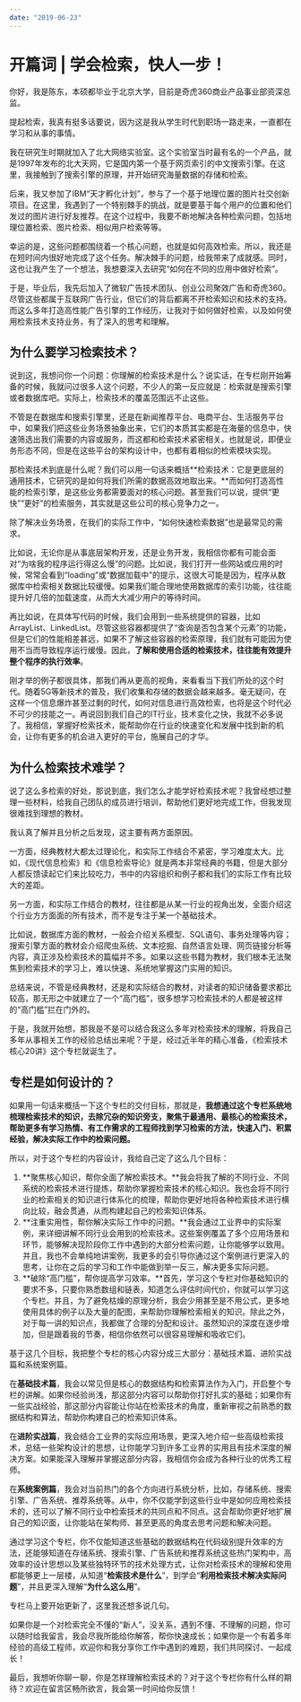```yaml
---
date: "2019-06-23"
---  
```

      
# 开篇词 | 学会检索，快人一步！
你好，我是陈东，本硕都毕业于北京大学，目前是奇虎360商业产品事业部资深总监。

提起检索，我真有挺多话要说，因为这是我从学生时代到职场一路走来，一直都在学习和从事的事情。

我在研究生时期就加入了北大网络实验室。这个实验室当时最有名的一个产品，就是1997年发布的北大天网，它是国内第一个基于网页索引的中文搜索引擎。在这里，我接触到了搜索引擎的原理，并开始研究海量数据的存储和检索。

后来，我又参加了IBM“天才孵化计划”，参与了一个基于地理位置的图片社交创新项目。在这里，我遇到了一个特别棘手的挑战，就是要基于每个用户的位置和他们发过的图片进行好友推荐。在这个过程中，我要不断地解决各种检索问题，包括地理位置检索、图片检索、相似用户检索等等。

幸运的是，这些问题都围绕着一个核心问题，也就是如何高效检索。所以，我还是在短时间内很好地完成了这个任务。解决棘手的问题，给我带来了成就感。同时，这也让我产生了一个想法，我想要深入去研究“如何在不同的应用中做好检索”。

于是，毕业后，我先后加入了微软广告技术团队、创业公司聚效广告和奇虎360。尽管这些都属于互联网广告行业，但它们的背后都离不开检索知识和技术的支持。而这么多年打造高性能广告引擎的工作经历，让我对于如何做好检索，以及如何使用检索技术支持业务，有了深入的思考和理解。

<!-- [[[read_end]]] -->

## 为什么要学习检索技术？

说到这，我想问你一个问题：你理解的检索技术是什么？说实话，在专栏刚开始筹备的时候，我就问过很多人这个问题，不少人的第一反应就是：检索就是搜索引擎或者数据库吧。实际上，检索技术的覆盖范围远不止这些。

不管是在数据库和搜索引擎里，还是在新闻推荐平台、电商平台、生活服务平台中，如果我们把这些业务场景抽象出来，它们的本质其实都是在海量的信息中，快速筛选出我们需要的内容或服务，而这都和检索技术紧密相关。也就是说，即便业务形态不同，但是在这些平台的架构设计中，也都有着相似的检索模块实现。

那检索技术到底是什么呢？我们可以用一句话来概括**检索技术：它是更底层的通用技术，它研究的是如何将我们所需的数据高效地取出来。**而如何打造高性能的检索引擎，是这些业务都需要面对的核心问题。甚至我们可以说，提供“更快”“更好”的检索服务，其实就是这些公司的核心竞争力之一。

除了解决业务场景，在我们的实际工作中，“如何快速检索数据”也是最常见的需求。

比如说，无论你是从事底层架构开发，还是业务开发，我相信你都有可能会面对“为啥我的程序运行得这么慢”的问题。比如说，我们打开一些网站或应用的时候，常常会看到“loading”或“数据加载中”的提示，这很大可能是因为，程序从数据库中检索相关数据比较缓慢。如果我们能合理地使用数据库的索引功能，往往能提升好几倍的加载速度，从而大大减少用户的等待时间。

再比如说，在具体写代码的时候，我们会用到一些系统提供的容器，比如ArrayList、LinkedList。尽管这些容器都提供了“查询是否包含某个元素”的功能，但是它们的性能相差甚远，如果不了解这些容器的检索原理，我们就有可能因为使用不当而导致程序运行缓慢。因此，**了解和使用合适的检索技术，往往能有效提升整个程序的执行效率**。

刚才举的例子都很具体，那我们再从更高的视角，来看看当下我们所处的这个时代。随着5G等新技术的普及，我们收集和存储的数据会越来越多。毫无疑问，在这样一个信息爆炸甚至过剩的时代，如何对信息进行高效检索，也将是这个时代必不可少的技能之一。再说回到我们自己的IT行业，技术变化之快，我就不必多说了。我相信，掌握好检索技术，能帮助你在行业的快速变化和发展中找到新的机会，让你有更多的机会进入更好的平台，施展自己的才华。

## 为什么检索技术难学？

说了这么多检索的好处，那说到底，我们怎么才能学好检索技术呢？我曾经想过整理一些材料，给我自己团队的成员进行培训，帮助他们更好地完成工作，但我发现很难找到理想的教材。

我认真了解并且分析之后发现，这主要有两方面原因。

一方面，经典教材大都太过理论化，和实际工作结合不紧密，学习难度太大。比如，《现代信息检索》和《信息检索导论》就是两本非常经典的书籍，但是大部分人都反馈读起它们来比较吃力，书中的内容组织和例子都和我们的实际工作有比较大的差距。

另一方面，和实际工作结合的教材，往往都是从某一行业的视角出发，全面介绍这个行业方方面面的所有技术，而不是专注于某一个基础技术。

比如说，数据库方面的教材，一般会介绍关系模型、SQL语句、事务处理等内容；搜索引擎方面的教材会介绍爬虫系统、文本挖掘、自然语言处理、网页链接分析等内容，真正涉及检索技术的篇幅并不多。如果以这些书籍为教材，我们根本无法聚焦到检索技术的学习上，难以快速、系统地掌握这门实用的知识。

总结来说，不管是经典教材，还是和实际结合的教材，对读者的知识储备要求都比较高，那无形之中就建立了一个“高门槛”，很多想学习检索技术的人都是被这样的“高门槛”拦在门外的。

于是，我就开始想，那我是不是可以结合我这么多年对检索技术的理解，将我自己多年从事相关工作的经验总结出来呢？于是，经过近半年的精心准备，《检索技术核心20讲》这个专栏就诞生了。

## 专栏是如何设计的？

如果用一句话来概括一下这个专栏的交付目标，那就是，**我想通过这个专栏系统地梳理检索技术的知识，去除冗杂的知识旁支，聚焦于最通用、最核心的检索技术，帮助更多有学习热情、有工作需求的工程师找到学习检索的方法，快速入门、积累经验，解决实际工作中的检索问题。**

所以，对于这个专栏的内容设计，我给自己定了这么几个目标：

1.  **聚焦核心知识，帮你全面了解检索技术。**我会将我了解的不同行业、不同系统的检索技术进行提炼，帮助你掌握检索技术的核心知识。我也会将不同行业的检索相关的知识进行体系化的梳理，帮助你更好地将各种检索技术进行横向比较，融会贯通，从而构建起自己的检索知识体系。
2.  **注重实用性，帮你解决实际工作中的问题。**我会通过工业界中的实际案例，来详细讲解不同行业会用到的检索技术。这些案例覆盖了多个应用场景和环节，能够解决现阶段你工作中遇到的大部分检索问题，让你能够学以致用。并且，我也不会单纯地讲案例，我更多的会引导你通过这个案例进行更深入的思考，让你在之后的学习和工作中能做到举一反三，解决更多实际问题。
3.  **破除“高门槛”，帮你提高学习效率。**首先，学习这个专栏对你基础知识的要求不多，只要你熟悉数组和链表，知道怎么评估时间代价，你就可以学习这个专栏。并且，为了避免枯燥的原理分析，我会少用甚至是不用公式，更多地使用具体的例子以及大量的配图，来帮助你理解检索相关的知识。除此之外，对于每一讲的知识点，我都做了合理的分配和设计。虽然知识的深度在逐步增加，但是跟着我的节奏，相信你依然可以很容易理解和吸收它们。

基于这几个目标，我把整个专栏的核心内容分成三大部分：基础技术篇、进阶实战篇和系统案例篇。

在**基础技术篇**，我会以常见但是核心的数据结构和检索算法作为入门，开启整个专栏的讲解。如果你经验尚浅，那这部分内容可以帮助你打好扎实的基础；如果你有一些实战经验，那这部分内容能让你站在检索技术的角度，重新审视之前熟悉的数据结构和算法，帮助你构建自己的检索知识体系。

在**进阶实战篇**，我会结合工业界的实际应用场景，更深入地介绍一些高级检索技术，总结一些架构设计的思想，让你能学习到许多工业界的实用且有技术深度的解决方案。如果能深入理解并掌握这部分内容，我相信你会成为各种行业的优秀工程师。

在**系统案例篇**，我会对当前热门的各个方向进行系统分析，比如，存储系统、搜索引擎、广告系统、推荐系统等。从中，你不仅能学到这些行业中是如何应用检索技术的，还可以了解不同行业中检索技术的共同点和不同点。这会帮助你更好地扩展自己的知识面，让你能站在架构师、甚至更高的角度去思考问题和解决问题。

通过学习这个专栏，你不仅能知道这些基础的数据结构在代码级别提升效率的方法，还能够知道在存储系统、搜索引擎、广告系统和推荐系统这些热门架构中，高效率的设计思想以及某些独特环节的技术处理方式，让你对检索技术的理解和使用都能够更上一层楼，从知道“**检索技术是什么**”，到学会“**利用检索技术解决实际问题**”，并且更深入理解“**为什么这么用**”。

专栏马上要开始更新了，这里我还想多说几句。

如果你是一个对检索完全不懂的“新人”，没关系，遇到不懂、不理解的问题，你可以随时给我留言，我会尽我所能给你解答，帮你快速成长；如果你是一个有着多年经验的高级工程师，欢迎你和我分享你工作中遇到的难题，我们共同探讨、一起成长！

最后，我想听你聊一聊，你是怎样理解检索技术的？对于这个专栏你有什么样的期待？欢迎在留言区畅所欲言，我会第一时间给你反馈！